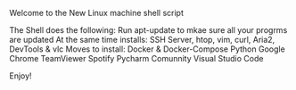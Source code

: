 Welcome to the New Linux machine shell script

The Shell does the following:
  Run apt-update to mkae sure all your progrms are updated
  At the same time installs:
    SSH Server, htop, vim, curl, Aria2, DevTools & vlc
  Moves to install:
    Docker & Docker-Compose
    Python
    Google Chrome
    TeamViewer
    Spotify
    Pycharm Comunnity
    Visual Studio Code
    
    
Enjoy!
